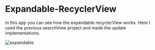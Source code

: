 # Expandable-RecyclerView

In this app you can see how the expandable recyclerView works. Here I used the previous searchView project and made the update implementations.

![expandable](https://user-images.githubusercontent.com/91376715/221185976-5cb77f90-fc4b-4fb1-b8fb-953df636eb26.gif)
